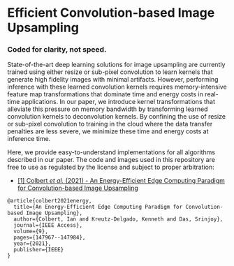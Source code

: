 # Efficient Convolution-based Image Upsampling
### Coded for clarity, not speed.

State-of-the-art deep learning solutions for image upsampling are currently trained using either resize or sub-pixel convolution to learn kernels that generate high fidelity images with minimal artifacts. However, performing inference with these learned convolution kernels requires memory-intensive feature map transformations that dominate time and energy costs in real-time applications. In our paper, we introduce kernel transformations that alleviate this pressure on memory bandwidth by transforming learned convolution kernels to deconvolution kernels. By confining the use of resize or sub-pixel convolution to training in the cloud where the data transfer penalties are less severe, we minimize these time and energy costs at inference time.

Here, we provide easy-to-understand implementations for all algorithms described in our paper. The code and images used in this repository are free to use as regulated by the license and subject to proper arbitration:

- [[1] Colbert *et al.* (2021) - An Energy-Efficient Edge Computing Paradigm for Convolution-based Image Upsampling](https://ieeexplore.ieee.org/abstract/document/9592768)

```
@article{colbert2021energy,
  title={An Energy-Efficient Edge Computing Paradigm for Convolution-based Image Upsampling},
  author={Colbert, Ian and Kreutz-Delgado, Kenneth and Das, Srinjoy},
  journal={IEEE Access},
  volume={9},
  pages={147967--147984},
  year={2021},
  publisher={IEEE}
}
```
